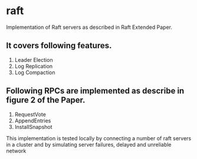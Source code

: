 # raft
Implementation of Raft servers as described in Raft Extended Paper. 

## It covers following features.
1. Leader Election
2. Log Replication
3. Log Compaction

## Following RPCs are implemented as describe in figure 2 of the Paper.
1. RequestVote
2. AppendEntries
3. InstallSnapshot

This implementation is tested locally by connecting a number of raft servers in a cluster and by simulating server failures, delayed and unreliable network

